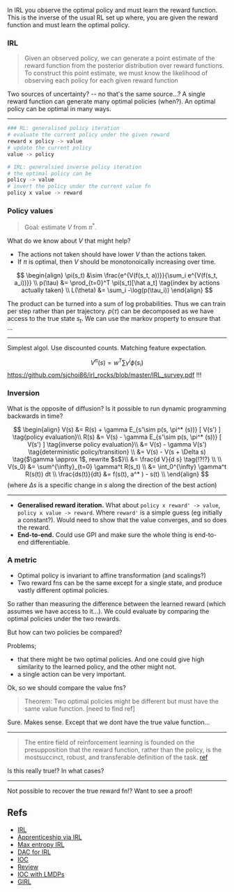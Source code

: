 In IRL you observe the optimal policy and must learn the reward function. This is the inverse of the usual RL set up where, you are given the reward function and must learn the optimal policy.

### IRL

> Given an observed policy, we can generate a point estimate of the reward function from the posterior distribution over reward functions. To construct this point estimate, we must know the likelihood of observing each policy for each given reward function

Two sources of uncertainty? -- no that's the same source...?
A single reward function can generate many optimal policies (when?).
An optimal policy can be optimal in many ways.

***


```python
### RL: generalised policy iteration
# evaluate the current policy under the given reward
reward x policy -> value
# update the current policy
value -> policy

# IRL: generalsied inverse policy iteration
# the optimal policy can be
policy -> value
# invert the policy under the current value fn
policy x value -> reward
```

### Policy values

> Goal: estimate $V$ from $\pi^{* }$.

What do we know about $V$ that might help?

- The actions not taken should have lower $V$ than the actions taken.
- If $\pi$ is optimal, then $V$ should be monotonoically increasing over time.


$$
\begin{align}
\pi(s_t) &\sim \frac{e^{V(f(s_t, a))}}{\sum_i e^{V(f(s_t, a_i))}} \\
p(\tau) &= \prod_{t=0}^T \pi(s_t)[\hat a_t] \tag{index by actions actually taken} \\
L(\theta) &= \sum_i -\log(p(\tau_i))
\end{align}
$$

The product can be turned into a sum of log probabilities. Thus we can train per step rather than per trajectory. $p(\tau)$ can be decomposed as we have access to the true state $s_t$. We can use the markov property to ensure that ...


***

Simplest algol. Use discounted counts. Matching feature expectation.

$$
V^{\pi}(s) = w^T\sum \gamma^i\phi(s_i)
$$
https://github.com/sjchoi86/irl_rocks/blob/master/IRL_survey.pdf !!!

### Inversion

What is the opposite of diffusion? Is it possible to run dynamic programming backwards in time?

$$
\begin{align}
V(s) &= R(s) + \gamma E_{s'\sim p(s, \pi^* (s))} [ V(s') ] \tag{policy evaluation}\\
R(s) &= V(s) - \gamma E_{s'\sim p(s, \pi^* (s))} [ V(s') ] \tag{inverse policy evaluation}\\
&= V(s) - \gamma V(s') \tag{deterministic policy/transition} \\
&= V(s) - V(s + \Delta s) \tag{$\gamma \approx 1$, rewrite $s$}\\
&= \frac{d V}{d s} \tag{!?!?} \\
\\
V(s_0) &= \sum^{\infty}_{t=0} \gamma^t R(s_t) \\
&= \int_0^{\infty} \gamma^t R(s(t)) dt \\
\frac{ds(t)}{dt} &= f(s(t), a^* ) - s(t) \\
\end{align}
$$
(where $\Delta s$ is a specific change in $s$ along the direction of the best action)

***

- __Generalised reward iteration.__ What about `policy x reward' -> value`, `policy x value -> reward`. Where `reward'` is a simple guess (eg initially a constant?). Would need to show that the value converges, and so does the reward.
- __End-to-end.__ Could use GPI and make sure the whole thing is end-to-end differentiable.


### A metric

- Optimal policy is invariant to affine transformation (and scalings?)
- Two reward fns can be the same except for a single state, and produce vastly different optimal policies.

So rather than measuring the difference between the learned reward (which assumes we have access to it...). We could evaluate by comparing the optimal policies under the two rewards.

But how can two policies be compared?

Problems;
- that there might be two optimal policies. And one could give high similarity to the learned policy, and the other might not.
- a single action can be very important.

Ok, so we should compare the value fns?

> Theorem: Two optimal policies might be different but must have the same value function. [need to find ref]

Sure. Makes sense. Except that we dont have the true value function...


***

> The entire field of reinforcement learning is founded on the presupposition that the reward function, rather than the policy, is the mostsuccinct, robust, and transferable definition of the task. [ref](https://github.com/sjchoi86/irl_rocks/blob/master/IRL_survey.pdf)

Is this really true!? In what cases?

***

Not possible to recover the true reward fn!? Want to see a proof!


## Refs

- [IRL](https://ai.stanford.edu/~ang/papers/icml00-irl.pdf)
- [Apprenticeship via IRL](https://ai.stanford.edu/~ang/papers/icml04-apprentice.pdf)
- [Max entropy IRL](https://www.aaai.org/Papers/AAAI/2008/AAAI08-227.pdf)
- [DAC for IRL](https://arxiv.org/abs/1809.02925)
- [IOC](https://arxiv.org/abs/1805.08395)
- [Review](https://arxiv.org/abs/1806.06877)
- [IOC with LMDPs](https://homes.cs.washington.edu/~todorov/papers/DvijothamICML10.pdf)
- [GIRL](https://pdfs.semanticscholar.org/6021/4094bb268d137f021fdff10c298fc92cde33.pdf)
